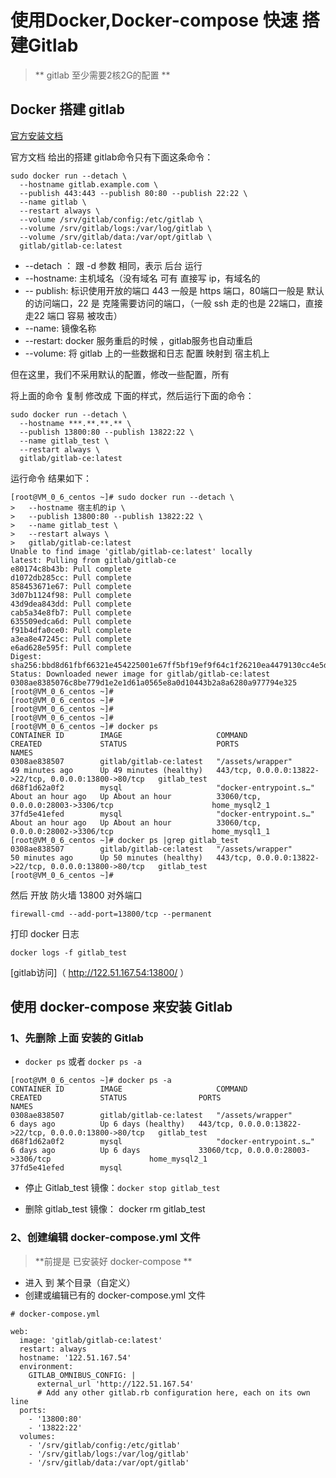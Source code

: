 # 使用Docker,Docker-compose 快速 搭建Gitlab

> ** gitlab 至少需要2核2G的配置 **

## Docker 搭建 gitlab

[官方安装文档](  https://docs.gitlab.com/omnibus/docker/README.html  ) 

官方文档 给出的搭建 gitlab命令只有下面这条命令：

```shell
sudo docker run --detach \
  --hostname gitlab.example.com \
  --publish 443:443 --publish 80:80 --publish 22:22 \
  --name gitlab \
  --restart always \
  --volume /srv/gitlab/config:/etc/gitlab \
  --volume /srv/gitlab/logs:/var/log/gitlab \
  --volume /srv/gitlab/data:/var/opt/gitlab \
  gitlab/gitlab-ce:latest
```

- --detach ： 跟 -d 参数 相同，表示  后台 运行
- --hostname:  主机域名（没有域名 可有 直接写 ip，有域名的
- -- publish:  标识使用开放的端口  443 一般是 https 端口，80端口一般是 默认的访问端口，22 是 克隆需要访问的端口，（一般 ssh 走的也是 22端口，直接走22 端口 容易 被攻击）
- --name:  镜像名称
- --restart:  docker 服务重启的时候 ，gitlab服务也自动重启
- --volume:  将 gitlab 上的一些数据和日志 配置 映射到 宿主机上

但在这里，我们不采用默认的配置，修改一些配置，所有

将上面的命令 复制 修改成 下面的样式，然后运行下面的命令：

```shell
sudo docker run --detach \
  --hostname ***.**.**.** \
  --publish 13800:80 --publish 13822:22 \
  --name gitlab_test \
  --restart always \
  gitlab/gitlab-ce:latest
```

运行命令 结果如下：

```shell
[root@VM_0_6_centos ~]# sudo docker run --detach \
>   --hostname 宿主机的ip \
>   --publish 13800:80 --publish 13822:22 \
>   --name gitlab_test \
>   --restart always \
>   gitlab/gitlab-ce:latest
Unable to find image 'gitlab/gitlab-ce:latest' locally
latest: Pulling from gitlab/gitlab-ce
e80174c8b43b: Pull complete 
d1072db285cc: Pull complete 
858453671e67: Pull complete 
3d07b1124f98: Pull complete 
43d9dea843dd: Pull complete 
cab5a34e8fb7: Pull complete 
635509edca6d: Pull complete 
f91b4dfa0ce0: Pull complete 
a3ea8e47245c: Pull complete 
e6ad628e595f: Pull complete 
Digest: sha256:bbd8d61fbf66321e454225001e67ff5bf19ef9f64c1f26210ea4479130cc4e5d
Status: Downloaded newer image for gitlab/gitlab-ce:latest
0308ae8385076c8be779d1e2e1d61a0565e8a0d10443b2a8a6280a977794e325
[root@VM_0_6_centos ~]# 
[root@VM_0_6_centos ~]# 
[root@VM_0_6_centos ~]# 
[root@VM_0_6_centos ~]# 
[root@VM_0_6_centos ~]# docker ps
CONTAINER ID        IMAGE                     COMMAND                  CREATED             STATUS                    PORTS                                                   NAMES
0308ae838507        gitlab/gitlab-ce:latest   "/assets/wrapper"        49 minutes ago      Up 49 minutes (healthy)   443/tcp, 0.0.0.0:13822->22/tcp, 0.0.0.0:13800->80/tcp   gitlab_test
d68f1d62a0f2        mysql                     "docker-entrypoint.s…"   About an hour ago   Up About an hour          33060/tcp, 0.0.0.0:28003->3306/tcp                      home_mysql2_1
37fd5e41efed        mysql                     "docker-entrypoint.s…"   About an hour ago   Up About an hour          33060/tcp, 0.0.0.0:28002->3306/tcp                      home_mysql1_1
[root@VM_0_6_centos ~]# docker ps |grep gitlab_test
0308ae838507        gitlab/gitlab-ce:latest   "/assets/wrapper"        50 minutes ago      Up 50 minutes (healthy)   443/tcp, 0.0.0.0:13822->22/tcp, 0.0.0.0:13800->80/tcp   gitlab_test
[root@VM_0_6_centos ~]# 
```



然后 开放 防火墙 13800 对外端口

```shell
firewall-cmd --add-port=13800/tcp --permanent
```

打印 docker 日志

```shell
docker logs -f gitlab_test
```

[gitlab访问]（ http://122.51.167.54:13800/ ）





## 使用 docker-compose 来安装 Gitlab

### 1、先删除 上面 安装的 Gitlab

- `docker ps` 或者 `docker ps -a`

```shell
[root@VM_0_6_centos ~]# docker ps -a
CONTAINER ID        IMAGE                     COMMAND                  CREATED             STATUS                PORTS                                                   NAMES
0308ae838507        gitlab/gitlab-ce:latest   "/assets/wrapper"        6 days ago          Up 6 days (healthy)   443/tcp, 0.0.0.0:13822->22/tcp, 0.0.0.0:13800->80/tcp   gitlab_test
d68f1d62a0f2        mysql                     "docker-entrypoint.s…"   6 days ago          Up 6 days             33060/tcp, 0.0.0.0:28003->3306/tcp                      home_mysql2_1
37fd5e41efed        mysql
```

- 停止 Gitlab_test 镜像：`docker stop gitlab_test`

- 删除 gitlab_test 镜像： docker rm gitlab_test

### 2、创建编辑 docker-compose.yml 文件

>  **前提是 已安装好  docker-compose **

- 进入 到 某个目录（自定义）
- 创建或编辑已有的 docker-compose.yml 文件

```
# docker-compose.yml

web:
  image: 'gitlab/gitlab-ce:latest'
  restart: always
  hostname: '122.51.167.54'
  environment:
    GITLAB_OMNIBUS_CONFIG: |
      external_url 'http://122.51.167.54'
      # Add any other gitlab.rb configuration here, each on its own line
  ports:
    - '13800:80'
    - '13822:22'
  volumes:
    - '/srv/gitlab/config:/etc/gitlab'
    - '/srv/gitlab/logs:/var/log/gitlab'
    - '/srv/gitlab/data:/var/opt/gitlab'

```

